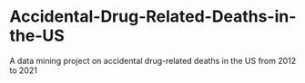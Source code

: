 # Accidental-Drug-Related-Deaths-in-the-US
A data mining project on accidental drug-related deaths in the US from 2012 to 2021
